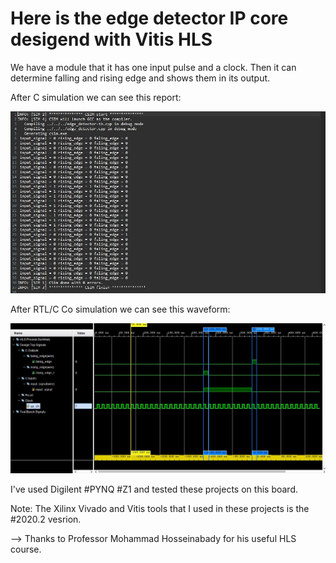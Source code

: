 # Here is the edge detector IP core desigend with Vitis HLS


We have a module that it has one input pulse and a clock. Then it can determine falling and rising edge and shows them in its output.

After C simulation we can see this report:

![alt text](https://github.com/salemsajjad/Vitis-HLS-Sequential/blob/main/09-Edge_Detector/Csimulation.JPG?raw=true)

After RTL/C Co simulation we can see this waveform:

![alt text](https://github.com/salemsajjad/Vitis-HLS-Sequential/blob/main/09-Edge_Detector/waveform.JPG?raw=true)

I've used Digilent #PYNQ #Z1 and tested these projects on this board.

Note: The Xilinx Vivado and Vitis tools that I used in these projects is the #2020.2 vesrion. 

--> Thanks to Professor Mohammad Hosseinabady for his useful HLS course.

